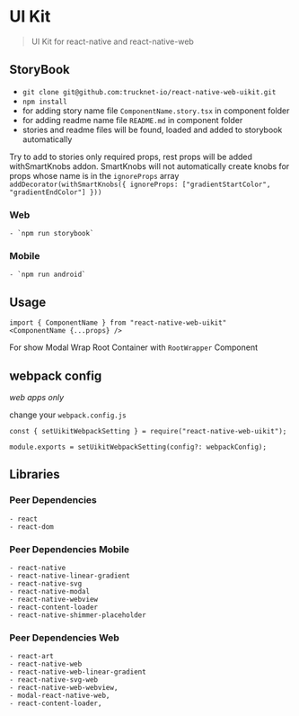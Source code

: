 # UI Kit

> UI Kit for react-native and react-native-web

## StoryBook

- `git clone git@github.com:trucknet-io/react-native-web-uikit.git`
- `npm install`
- for adding story name file `ComponentName.story.tsx` in component folder
- for adding readme name file `README.md` in component folder
- stories and readme files will be found, loaded and added to storybook automatically

Try to add to stories only required props, rest props will be added withSmartKnobs addon.
SmartKnobs will not automatically create knobs for props whose name is in the `ignoreProps` array
`addDecorator(withSmartKnobs({ ignoreProps: ["gradientStartColor", "gradientEndColor"] }))`

### Web

    - `npm run storybook`

### Mobile

    - `npm run android`

## Usage

```
import { ComponentName } from "react-native-web-uikit"
<ComponentName {...props} />
```

For show Modal Wrap Root Container with `RootWrapper` Component

## webpack config

_web apps only_

change your `webpack.config.js`

```
const { setUikitWebpackSetting } = require("react-native-web-uikit");

module.exports = setUikitWebpackSetting(config?: webpackConfig);

```

## Libraries

### Peer Dependencies

    - react
    - react-dom

### Peer Dependencies Mobile

    - react-native
    - react-native-linear-gradient
    - react-native-svg
    - react-native-modal
    - react-native-webview
    - react-content-loader
    - react-native-shimmer-placeholder

### Peer Dependencies Web

    - react-art
    - react-native-web
    - react-native-web-linear-gradient
    - react-native-svg-web
    - react-native-web-webview,
    - modal-react-native-web,
    - react-content-loader,
